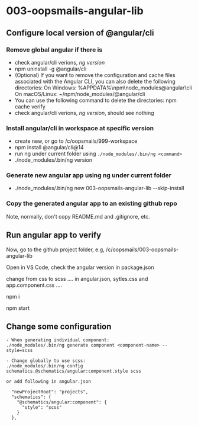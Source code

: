# 003-oopsmails-angular-lib

## Configure local version of @angular/cli

### Remove global angular if there is

- check angular/cli verions, _ng version_
- npm uninstall -g @angular/cli
- (Optional) If you want to remove the configuration and cache files associated with the Angular CLI, you can also delete the following directories:
  On Windows: %APPDATA%\npm\node_modules\@angular\cli
  On macOS/Linux: ~/npm/node_modules/@angular/cli
- You can use the following command to delete the directories:
  npm cache verify
- check angular/cli verions, _ng version_, should see nothing

### Install angular/cli in workspace at specific version

- create new, or go to /c/oopsmails/999-workspace
- npm install @angular/cli@14
- run ng under current folder using `./node_modules/.bin/ng <command>`
- ./node_modules/.bin/ng version

### Generate new angular app using ng under current folder

- ./node_modules/.bin/ng new 003-oopsmails-angular-lib --skip-install

### Copy the generated angular app to an existing github repo

Note, normally, don't copy README.md and .gitignore, etc.

## Run angular app to verify

Now, go to the github project folder, e.g, /c/oopsmails/003-oopsmails-angular-lib

Open in VS Code, check the angular version in package.json

change from css to scss .... in angular.json, sytles.css and app.component.css ....

npm i

npm start

## Change some configuration

```
- When generating individual component:
./node_modules/.bin/ng generate component <component-name> --style=scss

- Change globally to use scss:
./node_modules/.bin/ng config schematics.@schematics/angular:component.style scss

or add following in angular.json

  "newProjectRoot": "projects",
  "schematics": {
    "@schematics/angular:component": {
      "style": "scss"
    }
  },

```
